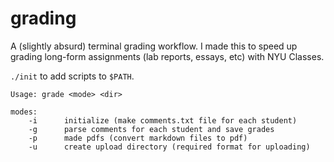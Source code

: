 # grading

A (slightly absurd) terminal grading workflow. I made this to speed up grading long-form assignments (lab reports, essays, etc) with NYU Classes.  

`./init` to add scripts to `$PATH`. 

```
Usage: grade <mode> <dir>

modes:
	-i		initialize (make comments.txt file for each student) 
	-g		parse comments for each student and save grades
	-p		made pdfs (convert markdown files to pdf)
	-u		create upload directory (required format for uploading)	
```
